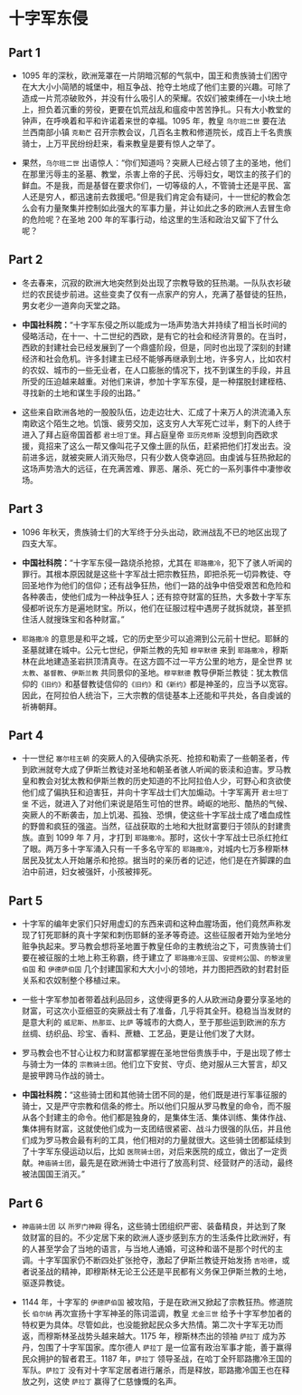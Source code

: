 # 十字军东侵

## Part 1

- 1095 年的深秋，欧洲笼罩在一片阴暗沉郁的气氛中，国王和贵族骑士们困守在大大小小简陋的城堡中，相互争战、抢夺土地成了他们主要的兴趣。可除了造成一片荒凉破败外，并没有什么吸引人的荣耀。农奴们被束缚在一小块土地上，担负着沉重的劳役，更要在饥荒战乱和瘟疫中苦苦挣扎。只有大小教堂的钟声，在呼唤着和平和许诺着来世的幸福。1095 年，教皇 `乌尔班二世` 要在法兰西南部小镇 `克勒芒` 召开宗教会议，几百名主教和修道院长，成百上千名贵族骑士，上万平民纷纷赶来，看来教皇是要有惊人之举了。

- 果然，`乌尔班二世` 出语惊人：“你们知道吗？突厥人已经占领了主的圣地，他们在那里污辱主的圣墓、教堂，杀害上帝的子民、污辱妇女，喝饮主的孩子们的鲜血。不是我，而是基督在要求你们，一切等级的人，不管骑士还是平民、富人还是穷人，都迅速前去救援吧。”但是我们肯定会有疑问，十一世纪的教会怎么会有力量聚集并控制如此强大的军事力量，并让如此之多的欧洲人去冒生命的危险呢？在圣地 200 年的军事行动，给这里的生活和政治又留下了什么呢？

## Part 2

- 冬去春来，沉寂的欧洲大地突然到处出现了宗教导致的狂热潮。一队队衣衫破烂的农民徒步前进。这些变卖了仅有一点家产的穷人，充满了基督徒的狂热，男女老少一道奔向天堂之路。

- **中国社科院：**“十字军东侵之所以能成为一场声势浩大并持续了相当长时间的侵略活动，在十一、十二世纪的西欧，是有它的社会和经济背景的。在当时，西欧的封建社会已经发展到了一个鼎盛阶段，但是，同时也出现了深刻的封建经济和社会危机。许多封建主已经不能够再继承到土地，许多穷人，比如农村的农奴、城市的一些无业者，在人口膨胀的情况下，找不到谋生的手段，并且所受的压迫越来越重。对他们来讲，参加十字军东侵，是一种摆脱封建桎梏、寻找新的土地和谋生手段的出路。”

- 这些来自欧洲各地的一股股队伍，边走边壮大、汇成了十来万人的洪流涌入东南欧这个陌生之地。饥饿、疲劳交加，这支穷人大军死亡过半，剩下的人终于进入了拜占庭帝国首都 `君士坦丁堡`。拜占庭皇帝 `亚历克修斯` 没想到向西欧求援，竟招来了这么一帮又像叫花子又像土匪的队伍，赶紧把他们打发出去。没前进多远，就被突厥人消灭殆尽，只有少数人侥幸逃回。由虔诚与狂热掀起的这场声势浩大的远征，在充满苦难、罪恶、屠杀、死亡的一系列事件中凄惨收场。

## Part 3

- 1096 年秋天，贵族骑士们的大军终于分头出动，欧洲战乱不已的地区出现了四支大军。

- **中国社科院：**“十字军东侵一路烧杀抢掠，尤其在 `耶路撒冷`，犯下了骇人听闻的罪行。其根本原因就是这些十字军战士把宗教狂热，即把杀死一切异教徒、夺回圣地作为他们的信仰；还有战争狂热，他们一路的战争中倍受艰苦和危险和各种袭击，使他们成为一种战争狂人；还有掠夺财富的狂热，大多数十字军东侵都听说东方是遍地财宝。所以，他们在征服过程中遇房子就拆就烧，甚至抓住活人就搜珠宝和各种财富。”

- `耶路撒冷` 的意思是和平之城，它的历史至少可以追溯到公元前十世纪。耶稣的圣墓就建在城中。公元七世纪，伊斯兰教的先知 `穆罕默德` 来到 `耶路撒冷`，穆斯林在此地建造圣岩拱顶清真寺。在这方圆不过一平方公里的地方，是全世界 `犹太教`、`基督教`、`伊斯兰教` 共同景仰的圣地。`穆罕默德` 教导伊斯兰教徒：犹太教信仰的`《旧约》`和基督教徒信仰的`《旧约》`和`《新约》`都是神圣的，应当予以宽容。因此，在阿拉伯人统治下，三大宗教的信徒基本上还能和平共处，各自虔诚的祈祷朝拜。

## Part 4

- 十一世纪 `塞尔柱王朝` 的突厥人的入侵确实杀死、抢掠和勒索了一些朝圣者，传到欧洲就夸大成了伊斯兰教徒对圣地和朝圣者骇人听闻的亵渎和迫害。罗马教皇和教会对犹太教和伊斯兰教的历史知道的不比阿拉伯人少，可野心和贪欲使他们成了偏执狂和迫害狂，并向十字军战士们大加煽动。十字军离开 `君士坦丁堡` 不远，就进入了对他们来说是陌生可怕的世界。崎岖的地形、酷热的气候、突厥人的不断袭击，加上饥渴、孤独、恐惧，使这些十字军战士成了嗜血成性的野兽和疯狂的强盗。当然，征战获取的土地和大批财富要归于领队的封建贵族。直到 1099 年 7 月，才打到 `耶路撒冷`。那时，这伙十字军战士已杀红抢红了眼。两万多十字军涌入只有一千多名守军的 `耶路撒冷`，对城内七万多穆斯林居民及犹太人开始屠杀和抢掠。据当时的亲历者的记述，他们是在齐脚踝的血泊中前进，妇女被强奸，小孩被摔死。

## Part 5

- 十字军的编年史家们只好用虚幻的东西来调和这种血腥场面，他们竟然声称发现了钉死耶稣的真十字架和刺伤耶稣的圣矛等奇迹。这些征服者开始为坐地分赃争执起来。罗马教会想将圣地置于教皇任命的主教统治之下，可贵族骑士们要在被征服的土地上称王称霸，终于建立了 `耶路撒冷王国`、`安提柯公国`、`的黎波里伯国` 和 `伊德萨伯国` 几个封建国家和大大小小的领地，并力图把西欧的封君封臣关系和农奴制整个移植过来。

- 一些十字军参加者带着战利品回乡，这使得更多的人从欧洲动身要分享圣地的财富，可这次小亚细亚的突厥战士有了准备，几乎将其全歼。稳稳当当发财的是意大利的 `威尼斯`、`热那亚`、`比萨` 等城市的大商人，至于那些运到欧洲的东方丝绸、纺织品、珍宝、香料、蔗糖、工艺品，更是让他们发了大财。

- 罗马教会也不甘心让权力和财富都掌握在圣地世俗贵族手中，于是出现了修士与骑士为一体的 `宗教骑士团`。他们立下安贫、守贞、绝对服从三大誓言，却又是披甲跨马作战的骑士。

- **中国社科院：**“这些骑士团和其他骑士团不同的是，他们既是进行军事征服的骑士，又是严守宗教和信条的修士。所以他们只服从罗马教皇的命令，而不服从各个封建主的命令。他们都是独身的，是集体生活、集体训练、集体作战、集体拥有财富，这就使他们成为一支团结很紧密、战斗力很强的队伍，并且他们成为罗马教会最有利的工具，他们相对的力量就很大。这些骑士团都延续到了十字军东侵运动以后，比如 `医院骑士团`，对后来医院的成立，做出了一定贡献。`神庙骑士团`，最先是在欧洲骑士中进行了放高利贷、经营财产的活动，最终被法国国王消灭。”

## Part 6

- `神庙骑士团` 以 `所罗门神殿` 得名，这些骑士团组织严密、装备精良，并达到了聚敛财富的目的。不少定居下来的欧洲人逐步感到东方的生活条件比欧洲好，有的人甚至学会了当地的语言，与当地人通婚，可这种和谐不是那个时代的主调。十字军国家仍不断四处扩张抢夺，激起了伊斯兰教徒开始发扬 `吉哈德`，或者说圣战的精神，即穆斯林无论王公还是平民都有义务保卫伊斯兰教的土地，驱逐异教徒。

- 1144 年，十字军的 `伊德萨伯国` 被攻陷，于是在欧洲又掀起了宗教狂热。修道院长 `伯尔纳` 再次宣扬十字军神圣的陈词滥调，教皇 `尤金三世` 给予十字军参加者的特权更为具体。尽管如此，也没能掀起民众多大热情。第二次十字军无功而返，而穆斯林圣战势头越来越大。1175 年，穆斯林杰出的领袖 `萨拉丁` 成为苏丹，包围了十字军国家。库尔德人 `萨拉丁` 是一位富有政治军事才能，善于赢得民众拥护的智者君王。1187 年，`萨拉丁` 领导圣战，在哈丁全歼耶路撒冷王国的军队。`萨拉丁` 没有对十字军定居者进行屠杀，而是释放，耶路撒冷国王也在释放之列，这使 `萨拉丁` 赢得了仁慈慷慨的名声。
